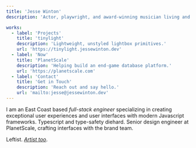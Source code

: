 ```yaml
---
title: 'Jesse Winton'
description: 'Actor, playwright, and award-winning musician living and working outside Boston, MA.'

works:
  - label: 'Projects'
    title: 'tinylight'
    description: 'Lightweight, unstyled lightbox primitives.'
    url: 'https://tinylight.jessewinton.dev'
  - label: 'Now'
    title: 'PlanetScale'
    description: 'Helping build an end-game database platform.'
    url: 'https://planetscale.com'
  - label: 'Contact'
    title: 'Get in Touch'
    description: 'Reach out and say hello.'
    url: 'mailto:jesse@jessewinton.dev'
---
```


I am an East Coast based _full-stack engineer_ specializing in creating exceptional user experiences and user interfaces with modern Javascript frameworks. Typescript and type-safety diehard. Senior design engineer at PlanetScale, crafting interfaces with the brand team.

Leftist. [_Artist too_](https://jessewinton.com).
